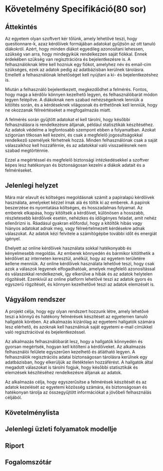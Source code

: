# Követelmény Specifikáció(80 sor)


## Áttekintés
Az egyetem olyan szoftvert kér tőlünk, amely lehetővé teszi, hogy questionnare-k, azaz kérdőívek
formájában adatokat gyűjtsön az ott tanuló diákokról. Azért, hogy minden diákot egyedileg azonosítani
lehessen, szükség van arra, hogy mindegyikük rendelkezzen saját fiókkal. Ennek érdekében szükség van
regisztrációra és bejelentkezésre is. A felhasználóknak létre kell hozniuk egy fiókot, amelyhez név
és email-cím szükséges, ezek az adatok pedig az adatbázisban kerülnek tárolásra. Emellett a felhasználónak
lehetőséget kell nyújtani a ki- és bejelentkezéshez is.

Miután a felhasználó bejelentkezett, megkezdődhet a felmérés. Fontos, hogy maga a kérdőív könnyen
kezelhető legyen, és felhasználóbarát módon legyen felépítve. A diákoknak nem szabad nehézségeiknek lenniük
a kitöltés során, és a kérdéseknek világosnak és érthetőnek kell lenniük, hogy ne okozzanak félreértéseket a megfogalmazás miatt.

A felmérés során gyűjtött adatokat el kell tárolni, hogy későbbi felhasználásra is rendelkezésre álljanak,
például statisztikák készítéséhez. Az adatok védelme a legfontosabb szempont ebben a folyamatban. Azokat
szigorúan titkosan kell kezelni, és csak a megfelelő jogosultságokkal rendelkező személyek férhetnek
hozzá. Minden felhasználónak csak a saját válaszaikhoz kell hozzáférnie, és az adatokkal való visszaélésnek nem szabad megtörténnie.

Ezzel a megértéssel és megfelelő biztonsági intézkedésekkel a szoftver képes lesz hatékonyan és
biztonságosan kezelni a diákok adatait és a felméréseket.

## Jelenlegi helyzet
Mára már elavult és költséges megoldásnak számít a papíralapú kérdőívek használata, amelyeket kézzel
írnak alá és töltik ki az emberek. A papírok beszerzése és nyomtatása költséges, és hosszadalmas
folyamat. Az emberek elkapása, hogy kitöltsék a kérdőívet, különösen a hosszabb, részletesebb kérdőívek
esetén, nehézkes és időigényes feladat, amit nehéz ellenőrizni is. Ráadásul gyakran előfordul, hogy
a kitöltők hibás vagy hiányos adatokat adnak meg, vagy félreértelmezett kérdésekre adnak válaszokat.
Az adatok kézi felvitele a számítógépbe további időt és energiát igényel.

Ehelyett az online kérdőívek használata sokkal hatékonyabb és kényelmesebb megoldás. Az emberek
könnyedén és bármikor kitölthetik a kérdőívet az interneten keresztül, anélkül, hogy az egyetem
területére kellene menniük. Az online kérdőívek használata lehetővé teszi, hogy csak azok a válaszok
legyenek elfogadhatóak, amelyek megfelelő azonosítással és válaszokkal rendelkeznek, így elkerülve
a hibák és az adatok helytelen rögzítését. Ezenkívül az online platform lehetővé teszi az adatok
gyors és egyszerű rögzítését, és könnyen kezelhetővé teszi az adatok elemzését is.

## Vágyálom rendszer
A projekt célja, hogy egy olyan rendszert hozzunk létre, amely lehetővé teszi a könnyű és hatékony
felmérések készítését az egyetemen tanuló hallgatók körében. Az alkalmazás kizárólag az egyetemi
hallgatók számára lesz elérhető, és azoknak kell használniuk saját egyetemi e-mail címükkel való
regisztrációval és bejelentkezéssel.

Az alkalmazás felhasználóbarát lesz, hogy a hallgatók könnyedén és gyorsan megértsék, hogyan kell
kitölteni a kérdőíveket. Az alkalmazás felhasználói felülete egyszerűen kezelhető és átlátható legyen.
A felhasználók regisztrációs adatai biztonságosan tárolásra kerülnek egy adatbázisban, hogy elkerüljük
az illetéktelen hozzáférést. A hallgatók által megadott válaszokat is tárolni fogjuk, hogy későbbi
statisztikák és elemzések készítéséhez rendelkezésre álljanak az adatok.

Az alkalmazás célja, hogy egyszerűsítse a felmérések készítését és az adatok kezelését az egyetemi
közösség számára, és biztonságosan és hatékonyan tárolja az összegyűjtött információkat a jövőbeli felhasználás céljából.

## Követelménylista

## Jelenlegi üzleti folyamatok modellje

## Riport

## Fogalomszótár

